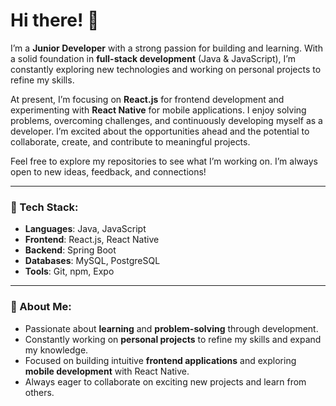 # Hi there! 👋

I’m a **Junior Developer** with a strong passion for building and learning. With a solid foundation in **full-stack development** (Java & JavaScript), I’m constantly exploring new technologies and working on personal projects to refine my skills.

At present, I’m focusing on **React.js** for frontend development and experimenting with **React Native** for mobile applications. I enjoy solving problems, overcoming challenges, and continuously developing myself as a developer. I’m excited about the opportunities ahead and the potential to collaborate, create, and contribute to meaningful projects.

Feel free to explore my repositories to see what I’m working on. I’m always open to new ideas, feedback, and connections!

---

### 🔧 Tech Stack:
- **Languages**: Java, JavaScript
- **Frontend**: React.js, React Native
- **Backend**: Spring Boot
- **Databases**: MySQL, PostgreSQL
- **Tools**: Git, npm, Expo

---

### 🚀 About Me:
- Passionate about **learning** and **problem-solving** through development.
- Constantly working on **personal projects** to refine my skills and expand my knowledge.
- Focused on building intuitive **frontend applications** and exploring **mobile development** with React Native.
- Always eager to collaborate on exciting new projects and learn from others.

